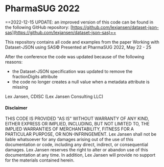 # PharmaSUG 2022

==2022-12-15 UPDATE: an improved version of this code can be found in the following GitHub repository: [https://github.com/lexjansen/dataset-json-sas](https://github.com/lexjansen/dataset-json-sas)==

This repository contains all code and examples from the paper Working with Dataset-JSON using SAS©
Presented at PharmaSUG 2022, May 22 - 25

After the conference the code was updated because of the following reasons:

- the Dataset-JSON specification was updated to remove the fractionDigits attribute
- the code no longer creates a null value when a metadata attribute is missing

Lex Jansen, CDISC (Lex Jansen Consulting LLC)

#### Disclaimer

THIS CODE IS PROVIDED "AS IS" WITHOUT WARRANTY OF ANY KIND, EITHER EXPRESS OR IMPLIED, INCLUDING, BUT NOT LIMITED TO, THE IMPLIED WARRANTIES OF MERCHANTABILITY, FITNESS FOR A PARTICULAR PURPOSE, OR NON-INFRINGEMENT. Lex Jansen shall not be liable whatsoever for any damages arising out of the use of this documentation or code, including any direct, indirect, or consequential damages. Lex Jansen reserves the right to alter or abandon use of this documentation at any time. In addition, Lex Jansen will provide no support for the materials contained herein.
